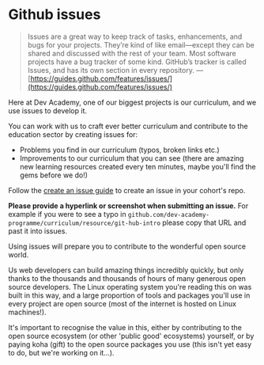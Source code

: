 # Github issues

> Issues are a great way to keep track of tasks, enhancements, and bugs for your projects. They’re kind of like email—except they can be shared and discussed with the rest of your team. Most software projects have a bug tracker of some kind. GitHub’s tracker is called Issues, and has its own section in every repository.
> —[https://guides.github.com/features/issues/](https://guides.github.com/features/issues/)

Here at Dev Academy, one of our biggest projects is our curriculum, and we use issues to develop it.

You can work with us to craft ever better curriculum and contribute to the education sector by creating issues for:

- Problems you find in our curriculum (typos, broken links etc.)
- Improvements to our curriculum that you can see (there are amazing new learning resources created every ten minutes, maybe you'll find the gems before we do!)

Follow the [create an issue guide](https://help.github.com/articles/creating-an-issue/) to create an issue in your cohort's repo.

**Please provide a hyperlink or screenshot when submitting an issue.** For example if you were to see a typo in `github.com/dev-academy-programme/curriculum/resource/git-hub-intro` please copy that URL and past it into issues. 

Using issues will prepare you to contribute to the wonderful open source world.

Us web developers can build amazing things incredibly quickly, but only thanks to the thousands and thousands of hours of many generous open source developers. The Linux operating system you're reading this on was built in this way, and a large proportion of tools and packages you'll use in every project are open source (most of the internet is hosted on Linux machines!).

It's important to recognise the value in this, either by contributing to the open source ecosystem (or other 'public good' ecosystems) yourself, or by paying koha (gift) to the open source packages you use (this isn't yet easy to do, but we're working on it...).

